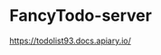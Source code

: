 # FancyTodo-server

https://todolist93.docs.apiary.io/






































<!-- Backup signin: annisa@gmail.com // password: annisa123 -->
